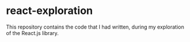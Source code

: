 # react-exploration
This repository contains the code that I had written, during my exploration of the React.js library.
